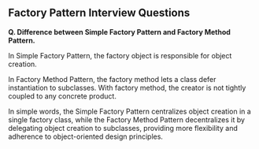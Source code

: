 ## Factory Pattern Interview Questions

**Q. Difference between Simple Factory Pattern and Factory Method Pattern.**

In Simple Factory Pattern, the factory object is responsible for object creation.

In Factory Method Pattern, the factory method lets a class defer instantiation to subclasses. With factory method, the creator is not tightly coupled to any concrete product.

In simple words, the Simple Factory Pattern centralizes object creation in a single factory class, while the Factory Method Pattern decentralizes it by delegating object creation to subclasses, providing more flexibility and adherence to object-oriented design principles.
